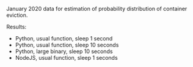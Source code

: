 
January 2020 data for estimation of probability distribution of container eviction.

Results:
- Python, usual function, sleep 1 second
- Python, usual function, sleep 10 seconds
- Python, large binary, sleep 10 seconds
- NodeJS, usual function, sleep 1 seconds


